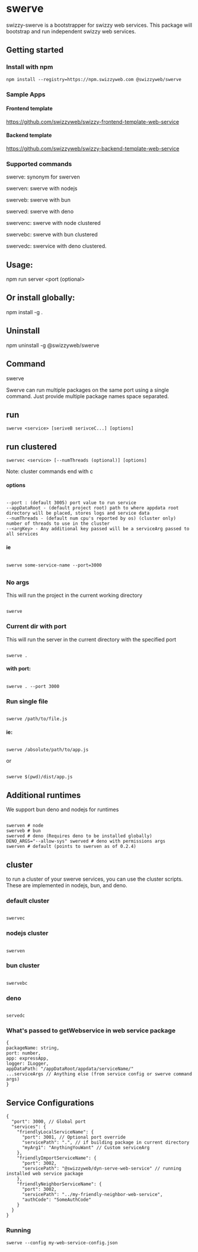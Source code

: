 # swerve

swizzy-swerve is a bootstrapper for swizzy web services. This package will bootstrap and run
independent swizzy web services.

## Getting started

### Install with npm

```
npm install --registry=https://npm.swizzyweb.com @swizzyweb/swerve
```

### Sample Apps

#### Frontend template

https://github.com/swizzyweb/swizzy-frontend-template-web-service

#### Backend template

https://github.com/swizzyweb/swizzy-backend-template-web-service

### Supported commands

swerve: synonym for swerven

swerven: swerve with nodejs

swerveb: swerve with bun

swerved: swerve with deno

swervenc: swerve with node clustered

swervebc: swerve with bun clustered

swervedc: swervice with deno clustered.

## Usage:

npm run server <packageName> <port (optional>

## Or install globally:

npm install -g .

## Uninstall

npm uninstall -g @swizzyweb/swerve

## Command

swerve <packageNames>

Swerve can run multiple packages on the same port using a single command.
Just provide multiple package names space separated.

## run

```
swerve <service> [seriveB serivceC...] [options]

```

## run clustered

```
swervec <service> [--numThreads (optional)] [options]
```

Note: cluster commands end with c

#### options

```

--port : (default 3005) port value to run service
--appDataRoot - (default project root) path to where appdata root directory will be placed, stores logs and service data
--numThreads - (default num cpu's reported by os) (cluster only) number of threads to use in the cluster
--<argKey> - Any additional key passed will be a serviceArg passed to all services
```

#### ie

```

swerve some-service-name --port=3000

```

##

### No args

This will run the project in the current working directory

```

swerve

```

### Current dir with port

This will run the server in the current directory with the specified port

```

swerve .

```

#### with port:

```

swerve . --port 3000

```

### Run single file

```

swerve /path/to/file.js

```

#### ie:

```

swerve /absolute/path/to/app.js

```

or

```

swerve $(pwd)/dist/app.js

```

## Additional runtimes

We support bun deno and nodejs for runtimes

```

swerven # node
swerveb # bun
swerved # deno (Requires deno to be installed globally)
DENO_ARGS="--allow-sys" swerved # deno with permissions args
swerven # default (points to swerven as of 0.2.4)

```

## cluster

to run a cluster of your swerve services, you can use the cluster scripts. These are implemented in nodejs, bun, and deno.

### default cluster

```

swervec

```

### nodejs cluster

```

swerven

```

### bun cluster

```

swervebc

```

### deno

```

servedc

```

### What's passed to getWebservice in web service package

```
{
packageName: string,
port: number,
app: expressApp,
logger: ILogger,
appDataPath: "/appDataRoot/appdata/serviceName/"
...serviceArgs // Anything else (from service config or swerve command args)
}
```

## Service Configurations

```
{
  "port": 3000, // Global port
  "services": {
    "friendlyLocalServiceName": {
      "port": 3001, // Optional port override
      "servicePath": ".", // if building package in current directory
      "myArg1": "AnythingYouWant" // Custom serviceArg
    },
    "friendlyImportServiceName": {
      "port": 3002,
      "servicePath": "@swizzyweb/dyn-serve-web-service" // running installed web service package
    },
    "friendlyNeighborServiceName": {
      "port": 3002,
      "servicePath": "../my-friendly-neighbor-web-service",
      "authCode": "SomeAuthCode"
    }
  }
}
```

### Running

```
swerve --config my-web-service-config.json
```
